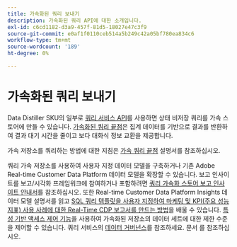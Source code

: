 ```yaml
---
title: 가속화된 쿼리 보내기
description: 가속화된 쿼리 API에 대한 소개입니다.
exl-id: c6cd1182-d3a9-457f-81d5-18027e47c3f9
source-git-commit: e0af1f0110ceb514a5b249c42a05bf780ea834c6
workflow-type: tm+mt
source-wordcount: '189'
ht-degree: 0%

---
```


# 가속화된 쿼리 보내기

Data Distiller SKU의 일부로 [쿼리 서비스 API](https://developer.adobe.com/experience-platform-apis/references/query-service/)를 사용하면 상태 비저장 쿼리를 가속 스토어에 만들 수 있습니다. [가속화된 쿼리 끝점](https://developer.adobe.com/experience-platform-apis/references/query-service/#tag/Accelerated-Queries)은 집계 데이터를 기반으로 결과를 반환하여 결과 대기 시간을 줄이고 보다 대화식 정보 교환을 제공합니다.

가속 저장소를 쿼리하는 방법에 대한 지침은 [가속 쿼리 끝점](../../api/accelerated-queries.md) 설명서를 참조하십시오.

쿼리 가속 저장소를 사용하여 사용자 지정 데이터 모델을 구축하거나 기존 Adobe Real-time Customer Data Platform 데이터 모델을 확장할 수 있습니다. 보고 인사이트를 보고/시각화 프레임워크에 참여하거나 포함하려면 [쿼리 가속화 스토어 보고 인사이트 안내서](./reporting-insights-data-model.md)를 참조하십시오. 또한 Real-time Customer Data Platform Insights 데이터 모델 설명서를 읽고 [SQL 쿼리 템플릿을 사용자 지정하여 마케팅 및 KPI(주요 성능 지표) 사용 사례에 대한 Real-Time CDP 보고서를 만드는 방법](../../../dashboards/data-models/cdp-insights-data-model-b2c.md)을 배울 수 있습니다. [특성 기반 액세스 제어 기능](../../../access-control/abac/overview.md)을 사용하여 가속화된 저장소의 데이터 세트에 대한 제한 수준을 제어할 수 있습니다. 쿼리 서비스의 [데이터 거버넌스](../../data-governance/overview.md#create-field-based-access-restrictions-on-accelerated-datasets)를 참조하세요.
문서 를 참조하십시오.
